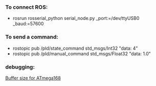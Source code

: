 ### To connect ROS:

* rosrun rosserial_python serial_node.py _port:=/dev/ttyUSB0 _baud:=57600

### To send a command: 

* rostopic pub /pld/state_command std_msgs/Int32 "data: 4"
* rostopic pub /pld/manual_command std_msgs/Float32 "data: 1.0"


### debugging:

[Buffer size for ATmega168](https://robotics.stackexchange.com/questions/38380/using-rosserial-for-a-atmega168-arduino-based-motorcontroller)